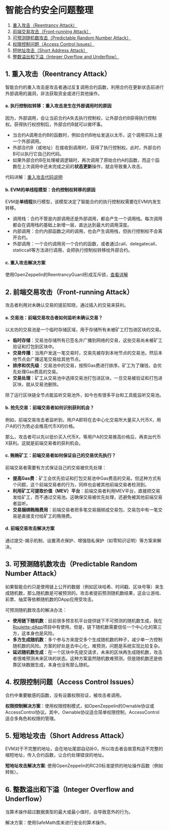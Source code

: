 # 智能合约安全问题整理

1. [重入攻击（Reentrancy Attack）](#1-重入攻击reentrancy-attack)
2. [前端交易攻击（Front-running Attack）](#2-前端交易攻击front-running-attack)
3. [可预测随机数攻击（Predictable Random Number Attack）](#3-可预测随机数攻击predictable-random-number-attack)
4. [权限控制问题（Access Control Issues）](#4-权限控制问题access-control-issues)
5. [短地址攻击（Short Address Attack）](#5-短地址攻击short-address-attack)
6. [整数溢出和下溢（Integer Overflow and Underflow）](#6-整数溢出和下溢integer-overflow-and-underflow)

## 1. 重入攻击（Reentrancy Attack）

智能合约的重入攻击是攻击者通过反复调用合约函数，利用合约在更新状态前进行外部调用的漏洞，非法获取资金或进行其他操作。

#### a. 执行控制权转移：重入攻击发生在外部调用时的原因

因为，外部调用，会让当前合约A失去执行控制权，让外部合约B获得执行控制权。获得执行权控制后，外部合约B就可以做坏事。

- 当合约A调用合约B的函数时，例如合约B地址发送以太币，这个调用实际上是一个外部调用。
- 外部合约B（或地址）在接收到调用时，获得了执行控制权。此时，外部合约B可以执行它自己的代码。
- 如果外部合约B在处理被调逻辑时，再次调用了原始合约A的函数，而这个函数在上次调用中还未完成之前的**状态更新**操作，就会导致重入攻击。

代码详解：[重入攻击代码说明](./readmes/1_重入攻击代码说明.md)

#### b. EVM的单线程模型：合约控制权转移的原因

EVM是**单线程**执行模型，该模型决定了智能合约的执行控制权需要在EVM内发生转移。

- 调用栈：合约不管是内部调用还是外部调用，都会产生一个调用栈。每次调用都会在调用栈的基础上新增一层，直达达到最大的调用深度。
- 内部调用：合约内部函数之间的调用，也会产生调用栈，但执行控制权不会离开合约。
- 外部调用：一个合约调用另一个合约的函数，或者通过call、delegatecall、staticcall等方法进行调用，会把执行控制权转移给外部合约。

#### c. 重入攻击解决方案

使用OpenZeppelin的ReentrancyGuard形成互斥锁，[查看详解](./readmes/2_重入攻击解决办法.md) 

## 2. 前端交易攻击（Front-running Attack）

攻击者利用对未确认交易的提前知晓，通过插入的交易来获利。

#### a. 交易池：前端交易攻击者如何监听未确认交易？

以太坊的交易池是一个临时存储区域，用于存储所有未被矿工打包进区块的交易。

- **临时存储**：交易池存储所有已签名并广播到网络的交易，这些交易尚未被矿工验证和打包到区块中。
- **交易传播**：当用户发送一笔交易时，交易先被存到本地节点的交易池，然后本地节点会广播这笔交易给其他节点。
- **排序和优先级**：交易池中的交易，按照Gas费进行排序。矿工为了赚钱，会优先处理Gas费高的交易。
- **交易处理**：矿工从交易池中选择交易池打包进区块，一旦交易被验证和打包进区块，就从交易池删除。

除了运行区块链全节点能监听交易池外，如今也有很多平台和工具能监听交易池。

#### b. 抢先交易：前端交易者如何识别获利机会？

例如，前端交易攻击者监听到，用户A即将在去中心化交易所大量买入代币X，用户A的行为势必会推高代币X的价格。

那么，攻击者可以先以低价买入代币X，等用户A的交易推高价格后，再卖出代币X获利。这就是前端交易者的获利机会。

#### c. 贿赂矿工：前端交易者如何保证自己的交易优先执行？

前端交易者需要有方式保证自己的交易被优先处理：

- **提高Gas费**：矿工会优先验证和打包交易池中Gas费高的交易。但这种方式有个问题，这个前端交易者的行为，同样也会被其他前端交易者检测到。
- **利用矿工可提取价值（MEV）平台**：前端交易者利用MEV平台，直接把交易发给矿工，而不通过交易池。这确保交易被优先处理，还避免被其他前端交易者监听。
- **交易捆绑贿赂费用**：前端交易者把多笔交易捆绑成交易包，交易包中有一笔交易是直接支付给矿工的贿赂费。

#### d. 前端交易攻击解决方案

通过提交-揭示机制、设置滑点保护、增强隐私保护（如零知识证明）等方案来解决。

## 3. 可预测随机数攻击（Predictable Random Number Attack）

如果智能合约只是使用链上公开的数据（例如区块哈希、时间戳、区块号等）来生成随机数，那么随机数是可被预测的。攻击者提前预测随机数结果，这会让游戏、彩票、抽奖等依赖随机数的DApp应用受攻击。

可预测随机数攻击的解决办法：

- **使用链下随机数**：目前很多预言机平台提供链下不可预测的随机数生成，我在[Roulette-dApp](https://github.com/chen-qr/Roulette-dApp)项目中有使用。但是，链下随机数需要信任一个中心化的第三方，这本身也是风险。
- **多方生成随机数**：多个参与方来提交多个生成随机数的种子，减少单一方控制随机数的风险。方案的好处是去中心化，难预测，问题是系统实现比较复杂。
- **延迟随机数生成**：在一个区块中先提交请求，未来的区块再生成随机数，攻击者很难预测未来区块的状态。这种方案虽然随机数难预测，但是随机数还是依靠区块数据生成，本身也没有那么随机。

## 4. 权限控制问题（Access Control Issues）

合约中重要敏感的函数，没有设置权限验证，被攻击者调用。

**权限控制解决方案**：使用权限控制模式，如OpenZeppelin的Ownable协议或AccessControl协议。其中，Ownable协议适合简单权限控制，AccessControl适合多角色和权限的管理。

## 5. 短地址攻击（Short Address Attack）

EVM对于不完整的地址，会在地址尾部自动补0，所以攻击者会故意构造不完整的缩短地址，传入合约函数，让合约处理错误的地址。

**短地址攻击解决方案**: 使用OpenZeppelin的RC20标准提供的地址操作函数（例如转账）。

## 6. 整数溢出和下溢（Integer Overflow and Underflow）

当算术操作超过数据类型的最大或最小值时，会导致意外的行为。

解决方案：使用SafeMath库来进行安全的算术操作。

<!-- ## 3. Gas耗尽攻击

攻击者发起非常消耗Gas的复杂交易，让Gas耗尽，从而交易失败，后续造成合约不能正常使用。

理论上，EVM的事务机制会保证，交易的Gas耗尽时，所有状态会回滚到交易开始前的状态。所以理论上不存在Gas耗尽的问题，但事实上，在实践中，设计不合理的合约在Gas耗尽后，会间接导致用户感知到的资金和操作被“锁定”。 -->